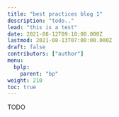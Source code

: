 ```yaml
---
title: "best practices blog 1"
description: "todo.."
lead: "this is a test"
date: 2021-08-12T09:18:00.000Z
lastmod: 2021-08-13T07:00:00.000Z
draft: false
contributors: ["author"]
menu:
  bplp:
    parent: "bp"
weight: 210
toc: true
---
```


TODO
